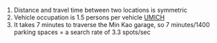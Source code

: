 1. Distance and travel time between two locations is symmetric
1. Vehicle occupation is 1.5 persons per vehicle [UMICH](https://css.umich.edu/publications/factsheets/mobility/personal-transportation-factsheet)
1. It takes 7 minutes to traverse the Min Kao garage, so 7 minutes/1400 parking spaces = a search rate of 3.3 spots/sec
